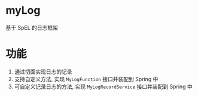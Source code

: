 # myLog
基于 SpEL 的日志框架

# 功能
1. 通过切面实现日志的记录
2. 支持自定义方法, 实现 `MyLogFunction` 接口并装配到 Spring 中
3. 可自定义记录日志的方法, 实现 `MyLogRecordService` 接口并装配到 Spring 中
